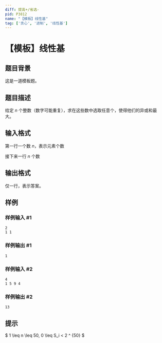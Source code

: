 ```yaml
---
diff: 提高+/省选-
pid: P3812
name: "【模板】线性基"
tag: ['贪心', '进制', '线性基']
---
```

# 【模板】线性基
## 题目背景

这是一道模板题。

## 题目描述

给定 $n$ 个整数（数字可能重复），求在这些数中选取任意个，使得他们的异或和最大。

## 输入格式

第一行一个数 $n$，表示元素个数

接下来一行 $n$ 个数

## 输出格式

仅一行，表示答案。

## 样例

### 样例输入 #1
```
2
1 1
```
### 样例输出 #1
```
1
```
### 样例输入 #2
```
4
1 5 9 4

```
### 样例输出 #2
```
13

```
## 提示

$ 1 \leq n \leq 50, 0 \leq S_i < 2 ^ {50} $

